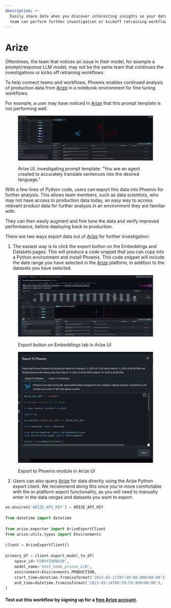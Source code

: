 ```yaml
---
description: >-
  Easily share data when you discover interesting insights so your data science
  team can perform further investigation or kickoff retraining workflows.
---
```


# Arize

Oftentimes, the team that notices an issue in their model, for example a prompt/response LLM model, may not be the same team that continues the investigations or kicks off retraining workflows.&#x20;

To help connect teams and workflows, Phoenix enables continued analysis of production data from [Arize](http://127.0.0.1:5000/o/-MB4weB2E-qpBe07nmSL/s/-MAlgpMyBRcl2qFZRQ67/) in a notebook environment for fine tuning workflows.&#x20;

For example, a user may have noticed in [Arize](http://127.0.0.1:5000/o/-MB4weB2E-qpBe07nmSL/s/-MAlgpMyBRcl2qFZRQ67/) that this prompt template is not performing well.

<figure><img src="../.gitbook/assets/image (1) (2).png" alt=""><figcaption><p>Arize UI, investigating prompt template: "You are an agent created to accurately translate sentences into the desired language."</p></figcaption></figure>

With a few lines of Python code, users can export this data into Phoenix for further analysis. This allows team members, such as data scientists, who may not have access to production data today, an easy way to access relevant product data for further analysis in an environment they are familiar with.&#x20;

They can then easily augment and fine tune the data and verify improved performance, before deploying back to production.&#x20;

There are two ways export data out of [Arize](http://127.0.0.1:5000/o/-MB4weB2E-qpBe07nmSL/s/-MAlgpMyBRcl2qFZRQ67/) for further investigation:

1. The easiest way is to click the export button on the Embeddings and Datasets pages. This will produce a code snippet that you can copy into a Python environment and install Phoenix. This code snippet will include the date range you have selected in the [Arize](http://127.0.0.1:5000/o/-MB4weB2E-qpBe07nmSL/s/-MAlgpMyBRcl2qFZRQ67/) platform, in addition to the datasets you have selected.

<figure><img src="../.gitbook/assets/image (4).png" alt=""><figcaption><p>Export button on Embeddings tab in Arize UI</p></figcaption></figure>

<figure><img src="../.gitbook/assets/image (6).png" alt=""><figcaption><p>Export to Phoenix module in Arize UI</p></figcaption></figure>

2. Users can also query [Arize](http://127.0.0.1:5000/o/-MB4weB2E-qpBe07nmSL/s/-MAlgpMyBRcl2qFZRQ67/) for data directly using the Arize Python export client. We recommend doing this once you're more comfortable with the in-platform export functionality, as you will need to manually enter in the data ranges and datasets you want to export.

```python
os.environ['ARIZE_API_KEY'] = ARIZE_API_KEY

from datetime import datetime

from arize.exporter import ArizeExportClient
from arize.utils.types import Environments

client = ArizeExportClient()

primary_df = client.export_model_to_df(
    space_id='U3BhY2U6NzU0',
    model_name='test_home_prices_LLM',
    environment=Environments.PRODUCTION,
    start_time=datetime.fromisoformat('2023-02-11T07:00:00.000+00:00'),
    end_time=datetime.fromisoformat('2023-03-14T00:59:59.999+00:00'),
)
```

#### Test out this workflow by signing up for a [free Arize account](https://app.arize.com/auth/join).
